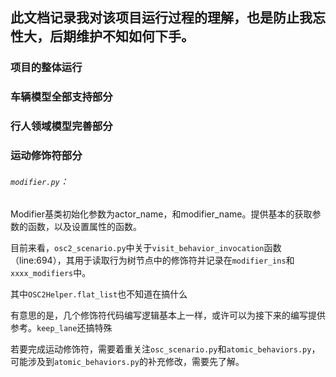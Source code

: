 ## 此文档记录我对该项目运行过程的理解，也是防止我忘性大，后期维护不知如何下手。

### 项目的整体运行



### 车辆模型全部支持部分

#### 

### 行人领域模型完善部分



### 运动修饰符部分

###### `modifier.py`：

Modifier基类初始化参数为actor_name，和modifier_name。提供基本的获取参数的函数，以及设置属性的函数。



目前来看，`osc2_scenario.py`中关于`visit_behavior_invocation`函数（line:694），其用于读取行为树节点中的修饰符并记录在`modifier_ins`和 `xxxx_modifiers`中。

其中`OSC2Helper.flat_list`也不知道在搞什么

有意思的是，几个修饰符代码编写逻辑基本上一样，或许可以为接下来的编写提供参考。`keep_lane`还搞特殊



若要完成运动修饰符，需要着重关注`osc_scenario.py`和`atomic_behaviors.py`，可能涉及到`atomic_behaviors.py`的补充修改，需要先了解。















